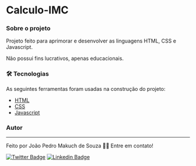 # Calculo-IMC

### Sobre o projeto

Projeto feito para aprimorar e desenvolver as linguagens HTML, CSS e Javascript.

Não possui fins lucrativos, apenas educacionais.

### 🛠 Tecnologias

As seguintes ferramentas foram usadas na construção do projeto:

- [HTML](#)
- [CSS](#)
- [Javascript](#)

### Autor
---

Feito por João Pedro Makuch de Souza 👋🏽 Entre em contato!

[![Twitter Badge](https://img.shields.io/badge/-@Joaomakuch-1ca0f1?style=flat-square&labelColor=1ca0f1&logo=twitter&logoColor=white&link=https://twitter.com/Joaomakuch)](https://twitter.com/Joaomakuch) [![Linkedin Badge](https://img.shields.io/badge/-Joao-blue?style=flat-square&logo=Linkedin&logoColor=white&link=https://www.linkedin.com/in/joãopedro-makuchdesouza/)](https://www.linkedin.com/in/joãopedro-makuchdesouza/) 


